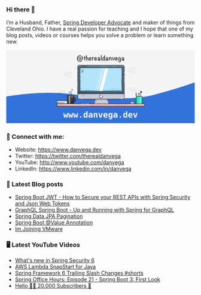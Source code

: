 ### Hi there 👋

I’m a Husband, Father, [Spring Developer Advocate](https://tanzu.vmware.com/developer/advocates/) and maker of things from Cleveland Ohio. I have a real passion for teaching and I hope that one of my blog posts, videos or courses helps you solve a problem or learn something new.

![Profile Header](./github_profile_header.png)

### 🤝 Connect with me:

- Website: https://www.danvega.dev
- Twitter: https://twitter.com/therealdanvega
- YouTube: http://www.youtube.com/danvega
- LinkedIn: https://www.linkedin.com/in/danvega

### 📝 Latest Blog posts

<!-- BLOG-POST-LIST:START -->
- [Spring Boot JWT - How to Secure your REST APIs with Spring Security and Json Web Tokens](https://www.danvega.dev/blog/2022/09/06/spring-security-jwt)
- [GraphQL Spring Boot - Up and Running with Spring for GraphQL](https://www.danvega.dev/blog/2022/05/17/spring-for-graphql)
- [Spring Data JPA Pagination](https://www.danvega.dev/blog/2022/05/12/spring-data-jpa-pagination)
- [Spring Boot @Value Annotation](https://www.danvega.dev/blog/2022/05/11/spring-boot-value-annotation)
- [Im Joining VMware](https://www.danvega.dev/blog/2022/01/24/im-joining-vmware)
<!-- BLOG-POST-LIST:END -->

### 🖥 Latest YouTube Videos

<!-- YOUTUBE:START -->
- [What&#39;s new in Spring Security 6](https://www.youtube.com/watch?v=TDOHbK39Oxg)
- [AWS Lambda SnapStart for Java](https://www.youtube.com/watch?v=L2oJ-nL-Zfk)
- [Spring Framework 6 Trailing Slash Changes #shorts](https://www.youtube.com/watch?v=C_njlumpFc4)
- [Spring Office Hours: Episode 21 - Spring Boot 3: First Look](https://www.youtube.com/watch?v=KF1EffD9-ao)
- [Hello 👋🏻 20.000 Subscribers 🙏](https://www.youtube.com/watch?v=hsMKOirkLZU)
<!-- YOUTUBE:END -->
